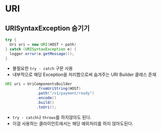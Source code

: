 # URI

## URISyntaxException 숨기기

```java
try {
  Uri uri = new URI(HOST + path)
} catch (URISyntaxException e) {
  logger.error(e.getMessage());
}
```
- 불필요한 `try - catch` 구문 사용
- 내부적으로 해당 Exception을 처리함으로써 숨겨주는 URI Builder 클래스 존재

```java
URI uri = UriComponentsBuilder
              .fromUriString(HOST)
              .path("/v1/payment/ready")
              .encode()
              .build()
              .toUri();
```
- `try - catch`나 `throws`를 하지않아도 된다.
- 이걸 사용하는 클라이언트에서는 해당 예외처리를 하지 않아도된다.